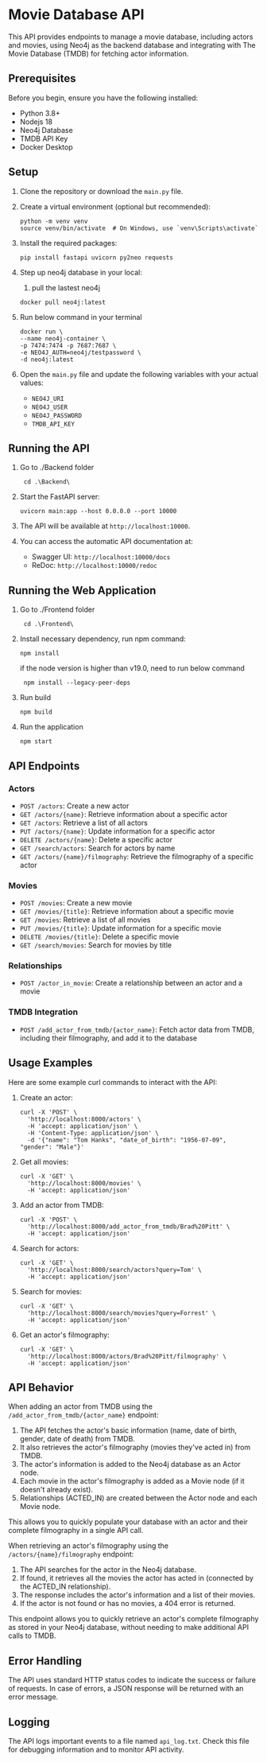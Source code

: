# Movie Database API

This API provides endpoints to manage a movie database, including actors and movies, using Neo4j as the backend database and integrating with The Movie Database (TMDB) for fetching actor information.

## Prerequisites

Before you begin, ensure you have the following installed:
- Python 3.8+
- Nodejs 18
- Neo4j Database
- TMDB API Key
- Docker Desktop

## Setup

1. Clone the repository or download the `main.py` file.

2. Create a virtual environment (optional but recommended):
   ```
   python -m venv venv
   source venv/bin/activate  # On Windows, use `venv\Scripts\activate`
   ```

3. Install the required packages:
   ```
   pip install fastapi uvicorn py2neo requests
   ```
   
4. Step up neo4j database in your local: 
   1. pull the lastest neo4j
   ```
   docker pull neo4j:latest
   ```
5. Run below command in your terminal
   ```
   docker run \
   --name neo4j-container \
   -p 7474:7474 -p 7687:7687 \
   -e NEO4J_AUTH=neo4j/testpassword \
   -d neo4j:latest
   ```

6. Open the `main.py` file and update the following variables with your actual values:
   - `NEO4J_URI`
   - `NEO4J_USER`
   - `NEO4J_PASSWORD`
   - `TMDB_API_KEY`

## Running the API

1. Go to ./Backend folder
   ``` 
    cd .\Backend\
   ```

2. Start the FastAPI server:
   ```
   uvicorn main:app --host 0.0.0.0 --port 10000
   ```

3. The API will be available at `http://localhost:10000`.

4. You can access the automatic API documentation at:
   - Swagger UI: `http://localhost:10000/docs`
   - ReDoc: `http://localhost:10000/redoc`

## Running the Web Application

1. Go to ./Frontend folder
   ``` 
    cd .\Frontend\
   ```

2. Install necessary dependency, run npm command:
   ```
   npm install
   ```
   if the node version is higher than v19.0, need to run below command
   ```
    npm install --legacy-peer-deps
   ```
   
3. Run build 
   ```
   npm build
   ```

4. Run the application
   ```
   npm start
   ```

## API Endpoints

### Actors

- `POST /actors`: Create a new actor
- `GET /actors/{name}`: Retrieve information about a specific actor
- `GET /actors`: Retrieve a list of all actors
- `PUT /actors/{name}`: Update information for a specific actor
- `DELETE /actors/{name}`: Delete a specific actor
- `GET /search/actors`: Search for actors by name
- `GET /actors/{name}/filmography`: Retrieve the filmography of a specific actor

### Movies

- `POST /movies`: Create a new movie
- `GET /movies/{title}`: Retrieve information about a specific movie
- `GET /movies`: Retrieve a list of all movies
- `PUT /movies/{title}`: Update information for a specific movie
- `DELETE /movies/{title}`: Delete a specific movie
- `GET /search/movies`: Search for movies by title

### Relationships

- `POST /actor_in_movie`: Create a relationship between an actor and a movie

### TMDB Integration

- `POST /add_actor_from_tmdb/{actor_name}`: Fetch actor data from TMDB, including their filmography, and add it to the database

## Usage Examples

Here are some example curl commands to interact with the API:

1. Create an actor:
   ```
   curl -X 'POST' \
     'http://localhost:8000/actors' \
     -H 'accept: application/json' \
     -H 'Content-Type: application/json' \
     -d '{"name": "Tom Hanks", "date_of_birth": "1956-07-09", "gender": "Male"}'
   ```

2. Get all movies:
   ```
   curl -X 'GET' \
     'http://localhost:8000/movies' \
     -H 'accept: application/json'
   ```

3. Add an actor from TMDB:
   ```
   curl -X 'POST' \
     'http://localhost:8000/add_actor_from_tmdb/Brad%20Pitt' \
     -H 'accept: application/json'
   ```

4. Search for actors:
   ```
   curl -X 'GET' \
     'http://localhost:8000/search/actors?query=Tom' \
     -H 'accept: application/json'
   ```

5. Search for movies:
   ```
   curl -X 'GET' \
     'http://localhost:8000/search/movies?query=Forrest' \
     -H 'accept: application/json'
   ```

6. Get an actor's filmography:
   ```
   curl -X 'GET' \
     'http://localhost:8000/actors/Brad%20Pitt/filmography' \
     -H 'accept: application/json'
   ```

## API Behavior

When adding an actor from TMDB using the `/add_actor_from_tmdb/{actor_name}` endpoint:

1. The API fetches the actor's basic information (name, date of birth, gender, date of death) from TMDB.
2. It also retrieves the actor's filmography (movies they've acted in) from TMDB.
3. The actor's information is added to the Neo4j database as an Actor node.
4. Each movie in the actor's filmography is added as a Movie node (if it doesn't already exist).
5. Relationships (ACTED_IN) are created between the Actor node and each Movie node.

This allows you to quickly populate your database with an actor and their complete filmography in a single API call.

When retrieving an actor's filmography using the `/actors/{name}/filmography` endpoint:

1. The API searches for the actor in the Neo4j database.
2. If found, it retrieves all the movies the actor has acted in (connected by the ACTED_IN relationship).
3. The response includes the actor's information and a list of their movies.
4. If the actor is not found or has no movies, a 404 error is returned.

This endpoint allows you to quickly retrieve an actor's complete filmography as stored in your Neo4j database, without needing to make additional API calls to TMDB.

## Error Handling

The API uses standard HTTP status codes to indicate the success or failure of requests. In case of errors, a JSON response will be returned with an error message.

## Logging

The API logs important events to a file named `api_log.txt`. Check this file for debugging information and to monitor API activity.